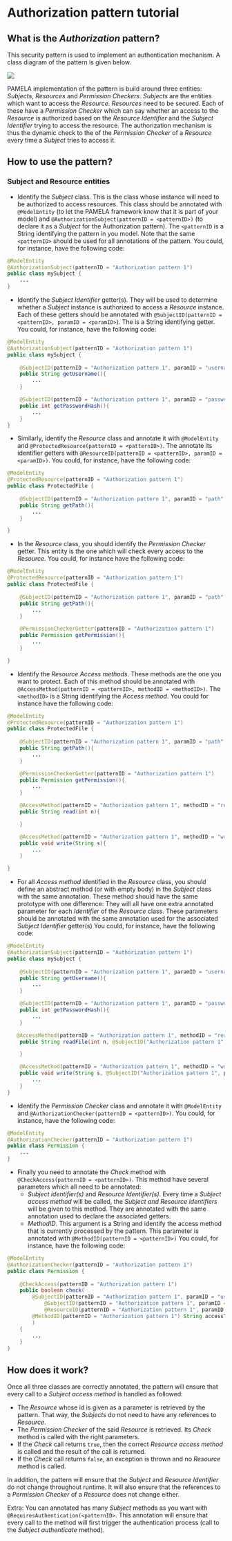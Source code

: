# Authorization pattern tutorial

## What is the _Authorization_ pattern?

This security pattern is used to implement an authentication mechanism. A class diagram of the pattern is given below.

![](../../../../../../../../img/authorization.png)

PAMELA implementation of the pattern is build around three entities: _Subjects_, _Resources_ and _Permission Checkers_. _Subjects_ are the entities which want to access the _Resource_. _Resources_ need to be secured. Each of these have a _Permission Checker_ which can say whether an access to the _Resource_ is authorized based on the _Resource Identifier_ and the _Subject Identifier_ trying to access the resource. The authorization mechanism is thus the dynamic check to the of the _Permission Checker_ of a _Resource_ every time a _Subject_ tries to access it. 

## How to use the pattern?

### Subject and Resource entities

- Identify the _Subject_ class. This is the class whose instance will need to be authorized to access resources. This class should be annotated with `@ModelEntity` (to let the PAMELA framework know that it is part of your model) and `@AuthorizationSubject(patternID = <patternID>)` (to declare it as a _Subject_ for the Authorization pattern). The `<patternID` is a String identifying the pattern in you model. Note that the same `<patternID>` should be used for all annotations of the pattern. You could, for instance, have the following code:
~~~java
@ModelEntity
@AuthorizationSubject(patternID = "Authorization pattern 1")
public class mySubject {
    ...
}
~~~

- Identify the _Subject Identifier_ getter(s). They will be used to determine whether a _Subject_ instance is authorized to access a _Resource_ instance. Each of these getters should be annotated with `@SubjectID(patternID = <patternID>, paramID = <paramID>`). The <paramID> is a String identifying getter. You could, for instance, have the following code:
~~~java
@ModelEntity
@AuthorizationSubject(patternID = "Authorization pattern 1")
public class mySubject {
    
    @SubjectID(patternID = "Authorization pattern 1", paramID = "username")
    public String getUsername(){
        ...
    }

    @SubjectID(patternID = "Authorization pattern 1", paramID = "password")
    public int getPasswordHash(){
        ...
    }
}
~~~
- Similarly, identify the _Resource_ class and annotate it with `@ModelEntity` and `@ProtectedResource(patternID = <patternID>)`. The annotate its identifier getters with `@ResourceID(patternID = <patternID>, paramID = <paramID>)`. You could, for instance, have the following code:
~~~java
@ModelEntity
@ProtectedResource(patternID = "Authorization pattern 1")
public class ProtectedFile {
    
    @SubjectID(patternID = "Authorization pattern 1", paramID = "path")
    public String getPath(){
        ...
    }

}
~~~
- In the _Resource_ class, you should identify the _Permission Checker_ getter. This entity is the one which will check every access to the _Resource_. You could, for instance have the following code:
~~~java
@ModelEntity
@ProtectedResource(patternID = "Authorization pattern 1")
public class ProtectedFile {
    
    @SubjectID(patternID = "Authorization pattern 1", paramID = "path")
    public String getPath(){
        ...
    }

    @PermissionCheckerGetter(patternID = "Authorization pattern 1")
    public Permission getPermission(){
        ...
    }

}
~~~
- Identify the _Resource Access methods_. These methods are the one you want to protect. Each of this method should be annotated with `@AccessMethod(patternID = <patternID>, methodID = <methodID>)`. The `<methodID>` is a String identifying the _Access method_. You could for instance have the following code:
~~~java
@ModelEntity
@ProtectedResource(patternID = "Authorization pattern 1")
public class ProtectedFile {
    
    @SubjectID(patternID = "Authorization pattern 1", paramID = "path")
    public String getPath(){
        ...
    }

    @PermissionCheckerGetter(patternID = "Authorization pattern 1")
    public Permission getPermission(){
        ...
    }

    @AccessMethod(patternID = "Authorization pattern 1", methodID = "read")
    public String read(int n){

    }

    @AccessMethod(patternID = "Authorization pattern 1", methodID = "write")
    public void write(String s){
        ...
    }

}
~~~
- For all _Access method_ identified in the _Resource_ class, you should define an abstract method (or with empty body) in the _Subject_ class with the same annotation. These method should have the same prototype with one difference: They will all have one extra annotated parameter for each _Identifier_ of the _Resource_ class. These parameters should be annotated with the same annotation used for the associated _Subject Identifier_ getter(s) You could, for instance, have the following code:
~~~java
@ModelEntity
@AuthorizationSubject(patternID = "Authorization pattern 1")
public class mySubject {
    
    @SubjectID(patternID = "Authorization pattern 1", paramID = "username")
    public String getUsername(){
        ...
    }

    @SubjectID(patternID = "Authorization pattern 1", paramID = "password")
    public int getPasswordHash(){
        ...
    }

   @AccessMethod(patternID = "Authorization pattern 1", methodID = "read")
    public String readFile(int n, @SubjectID("Authorization pattern 1", paramID = "path") String path){

    }

    @AccessMethod(patternID = "Authorization pattern 1", methodID = "write")
    public void write(String s, @SubjectID("Authorization pattern 1", paramID = "path") String path){
        ...
    }
}
~~~
- Identify the _Permission Checker_ class and annotate it with `@ModelEntity` and `@AuthorizationChecker(patternID = <patternID>)`. You could, for instance, have the following code:
~~~java
@ModelEntity
@AuthorizationChecker(patternID = "Authorization pattern 1")
public class Permission {
    ...
}
~~~
- Finally you need to annotate the _Check_ method with `@CheckAccess(patternID = <patternID>)`. This method have several parameters which all need to be annotated:
    + _Subject identifier(s)_ and _Resource Identifier(s)_. Every time a _Subject access method_ will be called, the _Subject and Resource identifiers_ will be given to this method. They are annotated with the same annotation used to declare the associated getters.
    + _MethodID_. This argument is a String and identify the access method that is currently processed by the pattern. This parameter is annotated with `@MethodID(patternID = <patternID>)`
You could, for instance, have the following code:
~~~java
@ModelEntity
@AuthorizationChecker(patternID = "Authorization pattern 1")
public class Permission {
    
    @CheckAccess(patternID = "Authorization pattern 1")
    public boolean check(
        @SubjectID(patternID = "Authorization pattern 1", paramID = "username")String username,
            @SubjectID(patternID = "Authorization pattern 1", paramID = "password") int password,
            @ResourceID(patternID = "Authorization pattern 1", paramID = "path") String path,
        @MethodID(patternID = "Authorization pattern 1") String accessType
        ) 
    {
        ...
    }
}
~~~

## How does it work?

Once all three classes are correctly annotated, the pattern will ensure that every call to a _Subject access method_ is handled as followed:
- The _Resource_ whose id is given as a parameter is retrieved by the pattern. That way, the _Subjects_ do not need to have any references to _Resource_.
- The _Permission Checker_ of the said _Resource_ is retrieved. Its _Check_ method is called with the right parameters.
- If the _Check_ call returns `true`, then the correct _Resource access method_ is called and the result of the call is returned.
- If the _Check_ call returns `false`, an exception is thrown and no _Resource_ method is called.

In addition, the pattern will ensure that the _Subject_ and _Resource Identifier_ do not change throughout runtime. It will also ensure that the references to a _Permission Checker_ of a _Resource_ does not change either.


Extra: You can annotated has many _Subject_ methods as you want with `@RequiresAuthentication(<patternID>`. This annotation will ensure that every call to the method will first trigger the authentication process (call to the _Subject authenticate_ method).

